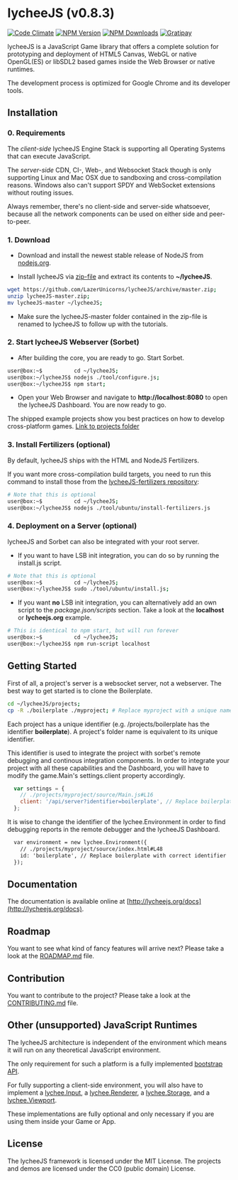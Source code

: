 
# lycheeJS (v0.8.3)

[![Code Climate][climate-image]][climate-url]
[![NPM Version][npm-image]][npm-url]
[![NPM Downloads][downloads-image]][downloads-url]
[![Gratipay][gratipay-image]][gratipay-url]

[climate-image]: https://codeclimate.com/github/LazerUnicorns/lycheeJS/badges/gpa.svg
[climate-url]: https://codeclimate.com/github/LazerUnicorns/lycheeJS

[npm-image]: https://img.shields.io/npm/v/lycheejs.svg
[npm-url]: https://npmjs.org/package/lycheejs

[downloads-image]: https://img.shields.io/npm/dm/lycheejs.svg
[downloads-url]: https://npmjs.org/package/lycheejs

[gratipay-image]: https://img.shields.io/gratipay/martensms.svg
[gratipay-url]: https://gratipay.com/martensms/


lycheeJS is a JavaScript Game library that offers a
complete solution for prototyping and deployment
of HTML5 Canvas, WebGL or native OpenGL(ES) or libSDL2
based games inside the Web Browser or native runtimes.

The development process is optimized for Google Chrome
and its developer tools.


## Installation

### 0. Requirements

The *client-side* lycheeJS Engine Stack is supporting
all Operating Systems that can execute JavaScript.

The *server-side* CDN, CI-, Web-, and Websocket Stack though
is only supporting Linux and Mac OSX due to sandboxing and
cross-compilation reasons. Windows also can't support SPDY
and WebSocket extensions without routing issues.

Always remember, there's no client-side and server-side
whatsoever, because all the network components can be used
on either side and peer-to-peer.

### 1. Download

- Download and install the newest stable release of
NodeJS from [nodejs.org](http://nodejs.org).

- Install lycheeJS via [zip-file](https://github.com/LazerUnicorns/lycheeJS/archive/master.zip)
and extract its contents to **~/lycheeJS**.

```bash
wget https://github.com/LazerUnicorns/lycheeJS/archive/master.zip;
unzip lycheeJS-master.zip;
mv lycheeJS-master ~/lycheeJS;
```

- Make sure the lycheeJS-master folder contained in the
zip-file is renamed to lycheeJS to follow up with the
tutorials.


### 2. Start lycheeJS Webserver (Sorbet)

- After building the core, you are ready to go. Start Sorbet.

```bash
user@box:~$          cd ~/lycheeJS;
user@box:~/lycheeJS$ nodejs ./tool/configure.js;
user@box:~/lycheeJS$ npm start;
```

- Open your Web Browser and navigate to **http://localhost:8080**
to open the lycheeJS Dashboard. You are now ready to go.

The shipped example projects show you best practices on how
to develop cross-platform games. [Link to projects folder](./projects)


### 3. Install Fertilizers (optional)

By default, lycheeJS ships with the HTML and NodeJS Fertilizers.

If you want more cross-compilation build targets, you need to run
this command to install those from the
[lycheeJS-fertilizers repository](https://github.com/LazerUnicorns/lycheeJS-fertilizers):

```bash
# Note that this is optional
user@box:~$          cd ~/lycheeJS;
user@box:~/lycheeJS$ nodejs ./tool/ubuntu/install-fertilizers.js
```


### 4. Deployment on a Server (optional)

lycheeJS and Sorbet can also be integrated with your root server.

- If you want to have LSB init integration, you can do so by running
the install.js script.

```bash
# Note that this is optional
user@box:~$          cd ~/lycheeJS;
user@box:~/lycheeJS$ sudo ./tool/ubuntu/install.js;
```

- If you want **no** LSB init integration, you can alternatively add
an own script to the *package.json/scripts* section. Take a look
at the **localhost** or **lycheejs.org** example.

```bash
# This is identical to npm start, but will run forever
user@box:~$          cd ~/lycheeJS;
user@box:~/lycheeJS$ npm run-script localhost
```


## Getting Started

First of all, a project's server is a websocket server, not a webserver.
The best way to get started is to clone the Boilerplate.

```bash
cd ~/lycheeJS/projects;
cp -R ./boilerplate ./myproject; # Replace myproject with a unique name
```

Each project has a unique identifier (e.g. /projects/boilerplate has the
identifier **boilerplate**). A project's folder name is equivalent to
its unique identifier.

This identifier is used to integrate the project with sorbet's remote
debugging and continous integration components. In order to integrate
your project with all these capabilities and the Dashboard, you will
have to modify the game.Main's settings.client property accordingly.

```javascript
  var settings = {
    // ./projects/myproject/source/Main.js#L16
    client: '/api/server?identifier=boilerplate', // Replace boilerplate with correct identifier
  };
```

It is wise to change the identifier of the lychee.Environment
in order to find debugging reports in the remote debugger and the
lycheeJS Dashboard.

```html
  var environment = new lychee.Environment({
    // ./projects/myproject/source/index.html#L48
	id: 'boilerplate', // Replace boilerplate with correct identifier
  });
```


## Documentation

The documentation is available online at [http://lycheejs.org/docs](http://lycheejs.org/docs).


## Roadmap

You want to see what kind of fancy features will arrive next?
Please take a look at the [ROADMAP.md](ROADMAP.md) file.


## Contribution

You want to contribute to the project?
Please take a look at the [CONTRIBUTING.md](CONTRIBUTING.md) file.


## Other (unsupported) JavaScript Runtimes

The lycheeJS architecture is independent of the environment which
means it will run on any theoretical JavaScript environment.

The only requirement for such a platform is a fully implemented
[bootstrap API](http://lycheejs.org/docs/api-bootstrap.html).

For fully supporting a client-side environment, you will also have to implement
a [lychee.Input](http://lycheejs.org/docs/api-lychee-Input.html),
a [lychee.Renderer](http://lycheejs.org/docs/api-lychee-Renderer.html),
a [lychee.Storage](http://lycheejs.org/docs/api-lychee-Storage.html),
and a [lychee.Viewport](http://lycheejs.org/docs/api-lychee-Viewport.html).

These implementations are fully optional and only necessary if you are using
them inside your Game or App.


## License

The lycheeJS framework is licensed under the MIT License.
The projects and demos are licensed under the CC0 (public domain) License.


